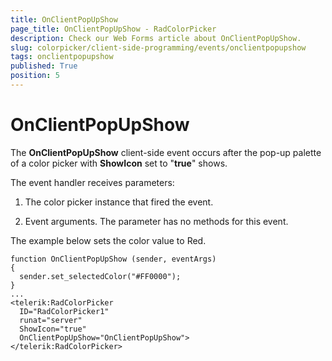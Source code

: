 ```yaml
---
title: OnClientPopUpShow
page_title: OnClientPopUpShow - RadColorPicker
description: Check our Web Forms article about OnClientPopUpShow.
slug: colorpicker/client-side-programming/events/onclientpopupshow
tags: onclientpopupshow
published: True
position: 5
---
```


# OnClientPopUpShow





The **OnClientPopUpShow** client-side event occurs after the pop-up palette of a color picker with **ShowIcon** set to "**true**" shows.

The event handler receives parameters:

1. The color picker instance that fired the event.

1. Event arguments. The parameter has no methods for this event.

The example below sets the color value to Red.

````ASP.NET
function OnClientPopUpShow (sender, eventArgs)
{
  sender.set_selectedColor("#FF0000");
}
...
<telerik:RadColorPicker
  ID="RadColorPicker1"
  runat="server"
  ShowIcon="true"
  OnClientPopUpShow="OnClientPopUpShow">
</telerik:RadColorPicker>
````




